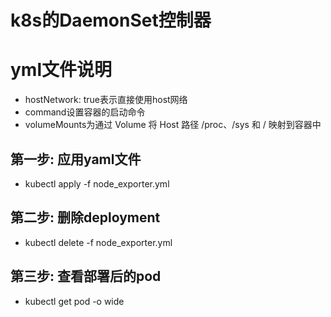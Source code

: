 # k8s的DaemonSet控制器

yml文件说明
===========

+ hostNetwork: true表示直接使用host网络
+ command设置容器的启动命令
+ volumeMounts为通过 Volume 将 Host 路径 /proc、/sys 和 / 映射到容器中 

第一步: 应用yaml文件
--------------
* kubectl apply -f node_exporter.yml 

第二步: 删除deployment
--------------
* kubectl delete -f node_exporter.yml

第三步: 查看部署后的pod
--------------
* kubectl get pod -o wide
